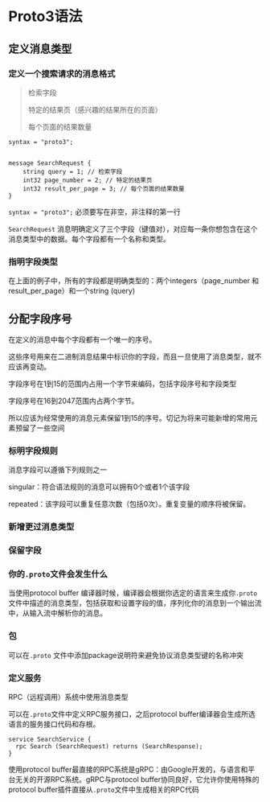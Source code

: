 # Proto3语法

## 定义消息类型

### 定义一个搜索请求的消息格式

> 检索字段
> 
> 特定的结果页（感兴趣的结果所在的页面）
> 
> 每个页面的结果数量

```
syntax = "proto3";


message SearchRequest {
    string query = 1; // 检索字段
    int32 page_number = 2; // 特定的结果页
    int32 result_per_page = 3; // 每个页面的结果数量
}
```

`syntax = "proto3";` 必须要写在非空，非注释的第一行

`SearchRequest`  消息明确定义了三个字段（键值对），对应每一条你想包含在这个消息类型中的数据。每个字段都有一个名称和类型。

### 指明字段类型

在上面的例子中，所有的字段都是明确类型的：两个integers（page_number 和 result_per_page）和一个string (query)

## 分配字段序号

在定义的消息中每个字段都有一个唯一的序号。

这些序号用来在二进制消息结果中标识你的字段，而且一旦使用了消息类型，就不应该再变动。

字段序号在1到15的范围内占用一个字节来编码，包括字段序号和字段类型

字段序号在16到2047范围内占两个字节。

所以应该为经常使用的消息元素保留1到15的序号。切记为将来可能新增的常用元素预留了一些空间

### 标明字段规则

消息字段可以遵循下列规则之一

singular：符合语法规则的消息可以拥有0个或者1个该字段

repeated：该字段可以重复任意次数（包括0次）。重复变量的顺序将被保留。

### 新增更过消息类型

### 保留字段

### 你的`.proto`文件会发生什么

当使用protocol buffer 编译器时候，编译器会根据你选定的语言来生成你`.proto`文件中描述的消息类型，包括获取和设置字段的值，序列化你的消息到一个输出流中，从输入流中解析你的消息。

### 包

可以在`.proto` 文件中添加package说明符来避免协议消息类型键的名称冲突

### 定义服务

RPC（远程调用）系统中使用消息类型

可以在`.proto`文件中定义RPC服务接口，之后protocol buffer编译器会生成所选语言的服务接口代码和存根。

```
service SearchService {
  rpc Search (SearchRequest) returns (SearchResponse);
}
```

使用protocol buffer最直接的RPC系统是gRPC：由Google开发的，与语言和平台无关的开源RPC系统。gRPC与protocol buffer协同良好，它允许你使用特殊的protocol buffer插件直接从`.proto`文件中生成相关的RPC代码
